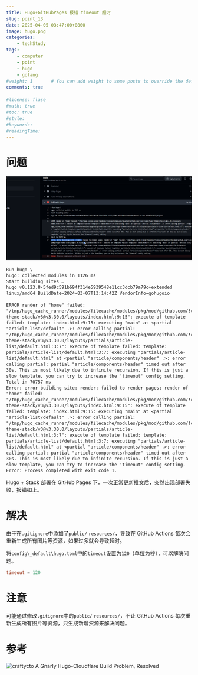 ```yaml
---
title: Hugo+GitHubPages 报错 timeout 超时
slug: point_13
date: 2025-04-05 03:47:00+0800
image: hugo.png
categories:
    - techStudy
tags:
    - computer
    - point
    - hugo
    - golang
#weight: 1       # You can add weight to some posts to override the default sorting (date descending)
comments: true

#license: flase
#math: true
#toc: true
#style: 
#keywords:
#readingTime:
---
```


# 问题

![err](err.png)

```
Run hugo \
hugo: collected modules in 1126 ms
Start building sites … 
hugo v0.123.8-5fed9c591b694f314e5939548e11cc3dcb79a79c+extended linux/amd64 BuildDate=2024-03-07T13:14:42Z VendorInfo=gohugoio

ERROR render of "home" failed: "/tmp/hugo_cache_runner/modules/filecache/modules/pkg/mod/github.com/!cai!jimmy/hugo-theme-stack/v3@v3.30.0/layouts/index.html:9:15": execute of template failed: template: index.html:9:15: executing "main" at <partial "article-list/default" .>: error calling partial: "/tmp/hugo_cache_runner/modules/filecache/modules/pkg/mod/github.com/!cai!jimmy/hugo-theme-stack/v3@v3.30.0/layouts/partials/article-list/default.html:3:7": execute of template failed: template: partials/article-list/default.html:3:7: executing "partials/article-list/default.html" at <partial "article/components/header" .>: error calling partial: partial "article/components/header" timed out after 30s. This is most likely due to infinite recursion. If this is just a slow template, you can try to increase the 'timeout' config setting.
Total in 70757 ms
Error: error building site: render: failed to render pages: render of "home" failed: "/tmp/hugo_cache_runner/modules/filecache/modules/pkg/mod/github.com/!cai!jimmy/hugo-theme-stack/v3@v3.30.0/layouts/index.html:9:15": execute of template failed: template: index.html:9:15: executing "main" at <partial "article-list/default" .>: error calling partial: "/tmp/hugo_cache_runner/modules/filecache/modules/pkg/mod/github.com/!cai!jimmy/hugo-theme-stack/v3@v3.30.0/layouts/partials/article-list/default.html:3:7": execute of template failed: template: partials/article-list/default.html:3:7: executing "partials/article-list/default.html" at <partial "article/components/header" .>: error calling partial: partial "article/components/header" timed out after 30s. This is most likely due to infinite recursion. If this is just a slow template, you can try to increase the 'timeout' config setting.
Error: Process completed with exit code 1.
```

Hugo + Stack 部署在 GitHub Pages 下，一次正常更新推文后，突然出现部署失败，报错如上。

# 解决

由于在`.gitignore`中添加了`public/` `resources/`，导致在 GitHub Actions 每次会重新生成所有图片等资源，如果过多就会导致超时。

将`config\_default\hugo.toml`中的`timeout`设置为`120`（单位为秒），可以解决问题。

```toml
timeout = 120
```

# 注意

可能通过修改`.gitignore`中的`public/` `resources/`，不让 GitHub Actions 每次重新生成所有图片等资源，只生成新增资源来解决问题。

# 参考

![craftycto A Gnarly Hugo-Cloudflare Build Problem, Resolved](https://craftycto.com/micro/hugo-cloudflare-build/)